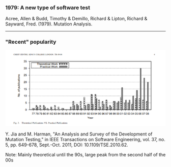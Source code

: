 <!-- .slide: data-background-image="/img/mutation-analysis-1979.png" data-background-position="top" -->

<div class="r-hstack r-stretch items-start items-gap justify-between">

### 1979: A new type of software test

Acree, Allen & Budd, Timothy & Demillo, Richard & Lipton, Richard & Sayward, Fred. (1979). Mutation Analysis.
<!-- .element: class="attribution" -->

</div>

---

### "Recent" popularity

![Theoretical publications vs. practical publications](/img/early-history.png)

Y. Jia and M. Harman, "An Analysis and Survey of the Development of Mutation Testing," in IEEE Transactions on Software Engineering, vol. 37, no. 5, pp. 649-678, Sept.-Oct. 2011, DOI: 10.1109/TSE.2010.62.
<!-- .element: class="attribution" -->

Note: Mainly theoretical until the 90s, large peak from the second half of the 00s
